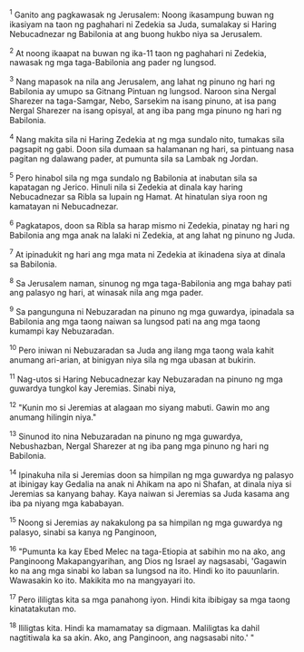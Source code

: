 <sup>1</sup>
Ganito ang pagkawasak ng Jerusalem: Noong ikasampung buwan ng ikasiyam na taon ng paghahari ni Zedekia sa Juda, sumalakay si Haring Nebucadnezar ng Babilonia at ang buong hukbo niya sa Jerusalem. 

<sup>2</sup>
At noong ikaapat na buwan ng ika-11 taon ng paghahari ni Zedekia, nawasak ng mga taga-Babilonia ang pader ng lungsod. 

<sup>3</sup>
Nang mapasok na nila ang Jerusalem, ang lahat ng pinuno ng hari ng Babilonia ay umupo sa Gitnang Pintuan ng lungsod. Naroon sina Nergal Sharezer na taga-Samgar, Nebo, Sarsekim na isang pinuno, at isa pang Nergal Sharezer na isang opisyal, at ang iba pang mga pinuno ng hari ng Babilonia. 

<sup>4</sup>
Nang makita sila ni Haring Zedekia at ng mga sundalo nito, tumakas sila pagsapit ng gabi. Doon sila dumaan sa halamanan ng hari, sa pintuang nasa pagitan ng dalawang pader, at pumunta sila sa Lambak ng Jordan. 

<sup>5</sup>
Pero hinabol sila ng mga sundalo ng Babilonia at inabutan sila sa kapatagan ng Jerico. Hinuli nila si Zedekia at dinala kay haring Nebucadnezar sa Ribla sa lupain ng Hamat. At hinatulan siya roon ng kamatayan ni Nebucadnezar. 

<sup>6</sup>
Pagkatapos, doon sa Ribla sa harap mismo ni Zedekia, pinatay ng hari ng Babilonia ang mga anak na lalaki ni Zedekia, at ang lahat ng pinuno ng Juda. 

<sup>7</sup>
At ipinadukit ng hari ang mga mata ni Zedekia at ikinadena siya at dinala sa Babilonia. 

<sup>8</sup>
Sa Jerusalem naman, sinunog ng mga taga-Babilonia ang mga bahay pati ang palasyo ng hari, at winasak nila ang mga pader. 

<sup>9</sup>
Sa pangunguna ni Nebuzaradan na pinuno ng mga guwardya, ipinadala sa Babilonia ang mga taong naiwan sa lungsod pati na ang mga taong kumampi kay Nebuzaradan. 

<sup>10</sup>
Pero iniwan ni Nebuzaradan sa Juda ang ilang mga taong wala kahit anumang ari-arian, at binigyan niya sila ng mga ubasan at bukirin. 

<sup>11</sup>
Nag-utos si Haring Nebucadnezar kay Nebuzaradan na pinuno ng mga guwardya tungkol kay Jeremias. Sinabi niya, 

<sup>12</sup>
"Kunin mo si Jeremias at alagaan mo siyang mabuti. Gawin mo ang anumang hilingin niya." 

<sup>13</sup>
Sinunod ito nina Nebuzaradan na pinuno ng mga guwardya, Nebushazban, Nergal Sharezer at ng iba pang mga pinuno ng hari ng Babilonia. 

<sup>14</sup>
Ipinakuha nila si Jeremias doon sa himpilan ng mga guwardya ng palasyo at ibinigay kay Gedalia na anak ni Ahikam na apo ni Shafan, at dinala niya si Jeremias sa kanyang bahay. Kaya naiwan si Jeremias sa Juda kasama ang iba pa niyang mga kababayan. 

<sup>15</sup>
Noong si Jeremias ay nakakulong pa sa himpilan ng mga guwardya ng palasyo, sinabi sa kanya ng Panginoon, 

<sup>16</sup>
"Pumunta ka kay Ebed Melec na taga-Etiopia at sabihin mo na ako, ang Panginoong Makapangyarihan, ang Dios ng Israel ay nagsasabi, 'Gagawin ko na ang mga sinabi ko laban sa lungsod na ito. Hindi ko ito pauunlarin. Wawasakin ko ito. Makikita mo na mangyayari ito. 

<sup>17</sup>
Pero ililigtas kita sa mga panahong iyon. Hindi kita ibibigay sa mga taong kinatatakutan mo. 

<sup>18</sup>
Ililigtas kita. Hindi ka mamamatay sa digmaan. Maliligtas ka dahil nagtitiwala ka sa akin. Ako, ang Panginoon, ang nagsasabi nito.' "